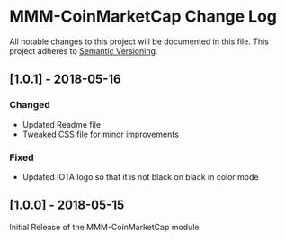 # MMM-CoinMarketCap Change Log
All notable changes to this project will be documented in this file.
This project adheres to [Semantic Versioning](http://semver.org/).

## [1.0.1] - 2018-05-16

### Changed
- Updated Readme file
- Tweaked CSS file for minor improvements

### Fixed
- Updated IOTA logo so that it is not black on black in color mode


## [1.0.0] - 2018-05-15

Initial Release of the MMM-CoinMarketCap module
